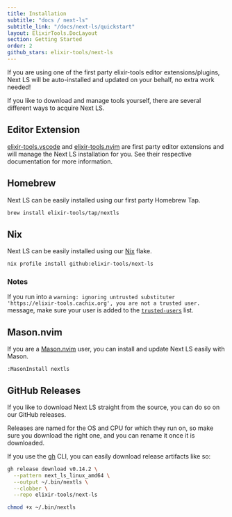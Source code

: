 ```yaml
---
title: Installation
subtitle: "docs / next-ls"
subtitle_link: "/docs/next-ls/quickstart"
layout: ElixirTools.DocLayout
section: Getting Started
order: 2
github_stars: elixir-tools/next-ls
---
```


If you are using one of the first party elixir-tools editor extensions/plugins, Next LS will be auto-installed and updated on your behalf, no extra work needed!

If you like to download and manage tools yourself, there are several different ways to acquire Next LS.

## Editor Extension

[elixir-tools.vscode](https://github.com/elixir-tools/elixir-tools.vscode) and [elixir-tools.nvim](https://github.com/elixir-tools/elixir-tools.nvim) are first party editor extensions and will manage the Next LS installation for you. See their respective documentation for more information.

## Homebrew

Next LS can be easily installed using our first party Homebrew Tap.

```sh
brew install elixir-tools/tap/nextls
```

## Nix

Next LS can be easily installed using our [Nix](https://nixos.org/) flake.

```sh
nix profile install github:elixir-tools/next-ls
```

### Notes

If you run into a `warning: ignoring untrusted substituter 'https://elixir-tools.cachix.org', you are not a trusted user.` message, make sure your user is added to the [`trusted-users`](https://nixos.org/manual/nix/stable/command-ref/conf-file#conf-trusted-users) list.

## Mason.nvim

If you are a [Mason.nvim](https://github.com/williamboman/mason.nvim) user, you can install and update Next LS easily with Mason.

```vim
:MasonInstall nextls
```

## GitHub Releases

If you like to download Next LS straight from the source, you can do so on our GitHub releases.

Releases are named for the OS and CPU for which they run on, so make sure you download the right one, and you can rename it once it is downloaded.

If you use the [gh](https://cli.github.com/) CLI, you can easily download release artifacts like so:

```sh
gh release download v0.14.2 \
  --pattern next_ls_linux_amd64 \
  --output ~/.bin/nextls \
  --clobber \
  --repo elixir-tools/next-ls

chmod +x ~/.bin/nextls
```
